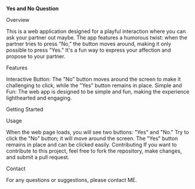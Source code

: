 **Yes and No Question**

Overview

This is a web application designed for a playful interaction where you can ask your partner out maybe. The app features a humorous twist: when the partner tries to press "No," the button moves around, making it only possible to press "Yes." It's a fun way to express your affection and propose to your partner.

Features

Interactive Button: The "No" button moves around the screen to make it challenging to click, while the "Yes" button remains in place.
Simple and Fun: The web app is designed to be simple and fun, making the experience lighthearted and engaging.

Getting Started

Usage

When the web page loads, you will see two buttons: "Yes" and "No."
Try to click the "No" button; it will move around the screen.
The "Yes" button remains in place and can be clicked easily.
Contributing
If you want to contribute to this project, feel free to fork the repository, make changes, and submit a pull request.

Contact

For any questions or suggestions, please contact ME.

